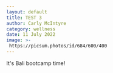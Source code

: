 ```yaml
---
layout: default
title: TEST 3
author: Carly McIntyre
category: wellness
date: 11 July 2022
image: >-
 https://picsum.photos/id/684/600/400
---
```


It's Bali bootcamp time!